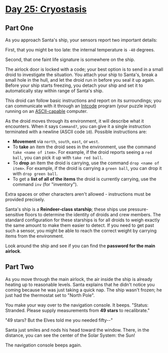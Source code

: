 # [Day 25: Cryostasis](https://adventofcode.com/2019/day/25)

## Part One

As you approach Santa's ship, your sensors report two important details:

First, that you might be too late: the internal temperature is `-40` degrees.

Second, that one faint life signature is somewhere on the ship.

The airlock door is locked with a code; your best option is to send in a small droid to investigate the situation. You attach your ship to Santa's, break a small hole in the hull, and let the droid run in before you seal it up again. Before your ship starts freezing, you detach your ship and set it to automatically stay within range of Santa's ship.

This droid can follow basic instructions and report on its surroundings; you can communicate with it through an [Intcode](../Day09%20-%20Sensor%20Boost/) program (your puzzle input) running on an [ASCII-capable](../Day17%20-%20Set%20and%20Forget/) computer.

As the droid moves through its environment, it will describe what it encounters. When it says `Command?`, you can give it a single instruction terminated with a newline (ASCII code `10`). Possible instructions are:

- **Movement** via `north`, `south`, `east`, or `west`.
- To **take** an item the droid sees in the environment, use the command `take <name of item>`. For example, if the droid reports seeing a `red ball`, you can pick it up with `take red ball`.
- To **drop** an item the droid is carrying, use the command `drop <name of item>`. For example, if the droid is carrying a `green ball`, you can drop it with `drop green ball`.
- To get a **list of all of the items** the droid is currently carrying, use the command `inv` (for "inventory").

Extra spaces or other characters aren't allowed - instructions must be provided precisely.

Santa's ship is a **Reindeer-class starship**; these ships use pressure-sensitive floors to determine the identity of droids and crew members. The standard configuration for these starships is for all droids to weigh exactly the same amount to make them easier to detect. If you need to get past such a sensor, you might be able to reach the correct weight by carrying items from the environment.

Look around the ship and see if you can find the **password for the main airlock**.

## Part Two

As you move through the main airlock, the air inside the ship is already heating up to reasonable levels. Santa explains that he didn't notice you coming because he was just taking a quick nap. The ship wasn't frozen; he just had the thermostat set to "North Pole".

You make your way over to the navigation console. It beeps. "Status: Stranded. Please supply measurements from **49 stars** to recalibrate."

"49 stars? But the Elves told me you needed fifty--"

Santa just smiles and nods his head toward the window. There, in the distance, you can see the center of the Solar System: the Sun!

The navigation console beeps again.
